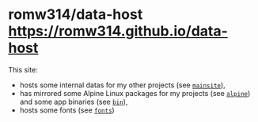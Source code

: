 # romw314/data-host https://romw314.github.io/data-host

This site:

* hosts some internal datas for my other projects (see [`mainsite`](public/mainsite)),
* has mirrored some Alpine Linux packages for my projects (see [`alpine`](public/alpine)) and some app binaries (see [`bin`](public/bin)),
* hosts some fonts (see [`fonts`](public/fonts))
